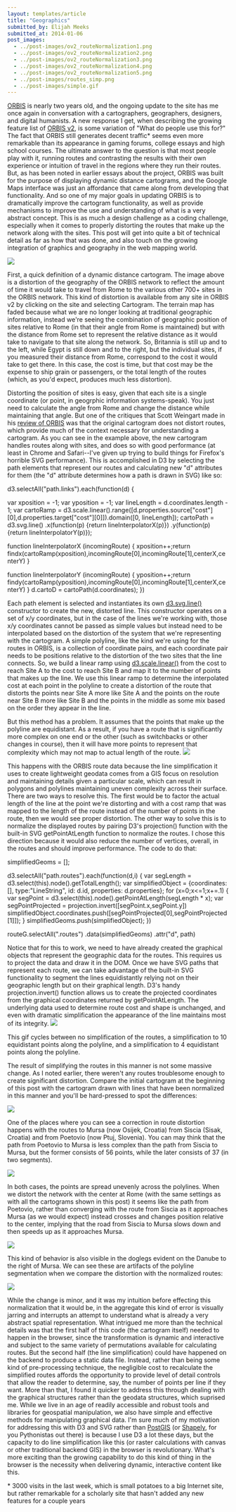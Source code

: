```yaml
---
layout: templates/article
title: "Geographics"
submitted_by: Elijah Meeks
submitted_at: 2014-01-06
post_images:
  - ../post-images/ov2_routeNormalization1.png
  - ../post-images/ov2_routeNormalization2.png
  - ../post-images/ov2_routeNormalization3.png
  - ../post-images/ov2_routeNormalization4.png
  - ../post-images/ov2_routeNormalization5.png
  - ../post-images/routes_simp.png
  - ../post-images/simple.gif
---
```


[ORBIS](http://orbis.stanford.edu/) is nearly two years old, and the ongoing update to the site has me once again in conversation with a cartographers, geographers, designers, and digital humanists. A new response I get, when describing the growing feature list of [ORBIS v2](http://orbis.stanford.edu/v2/), is some variation of "What do people use this for?" The fact that ORBIS still generates decent traffic\* seems even more remarkable than its appearance in gaming forums, college essays and high school courses. The ultimate answer to the question is that most people play with it, running routes and contrasting the results with their own experience or intuition of travel in the regions where they run their routes. But, as has been noted in earlier essays about the project, ORBIS was built for the purpose of displaying dynamic distance cartograms, and the Google Maps interface was just an affordance that came along from developing that functionality. And so one of my major goals in updating ORBIS is to dramatically improve the cartogram functionality, as well as provide mechanisms to improve the use and understanding of what is a very abstract concept. This is as much a design challenge as a coding challenge, especially when it comes to properly distorting the routes that make up the network along with the sites. This post will get into quite a bit of technical detail as far as how that was done, and also touch on the growing integration of graphics and geography in the web mapping world.


![](../post-images/ov2_routeNormalization1.png)


First, a quick definition of a dynamic distance cartogram. The image above is a distortion of the geography of the ORBIS network to reflect the amount of time it would take to travel from Rome to the various other 700+ sites in the ORBIS network. This kind of distortion is available from any site in ORBIS v2 by clicking on the site and selecting Cartogram. The terrain map has faded because what we are no longer looking at traditional geographic information, instead we're seeing the combination of geographic position of sites relative to Rome (in that their angle from Rome is maintained) but with the distance from Rome set to represent the relative distance as it would take to navigate to that site along the network. So, Britannia is still up and to the left, while Egypt is still down and to the right, but the individual sites, if you measured their distance from Rome, correspond to the cost it would take to get there. In this case, the cost is time, but that cost may be the expense to ship grain or passengers, or the total length of the routes (which, as you'd expect, produces much less distortion).


Distorting the position of sites is easy, given that each site is a single coordinate (or point, in geogrphic information systems-speak). You just need to calculate the angle from Rome and change the distance while maintaining that angle. But one of the critiques that Scott Weingart made in his [review of ORBIS](http://www.scottbot.net/HIAL/?p=15585) was that the original cartogram does not distort routes, which provide much of the context necessary for understanding a cartogram. As you can see in the example above, the new cartogram handles routes along with sites, and does so with good performance (at least in Chrome and Safari--I've given up trying to build things for Firefox's horrible SVG performance). This is accomplished in D3 by selecting the path elements that represent our routes and calculating new "d" attributes for them (the "d" attribute determines how a path is drawn in SVG) like so:


d3.selectAll("path.links").each(function(d) {


var xposition = -1;
var yposition = -1;
var lineLength = d.coordinates.length - 1;
var cartoRamp = d3.scale.linear().range([d.properties.source["cost"][0],d.properties.target["cost"][0]]).domain([0, lineLength]);
cartoPath =
d3.svg.line()
.x(function(p) {return lineInterpolatorX(p)})
.y(function(p) {return lineInterpolatorY(p)});

function lineInterpolatorX (incomingRoute) {
xposition++;return findx(cartoRamp(xposition),incomingRoute[0],incomingRoute[1],centerX,centerY)
}

function lineInterpolatorY (incomingRoute) {
yposition++;return findy(cartoRamp(yposition),incomingRoute[0],incomingRoute[1],centerX,centerY)
}
d.cartoD = cartoPath(d.coordinates);
})

Each path element is selected and instantiates its own [d3.svg.line()](https://github.com/mbostock/d3/wiki/SVG-Shapes#wiki-line) constructor to create the new, distorted line. This constructor operates on a set of x/y coordinates, but in the case of the lines we're working with, those x/y coordinates cannot be passed as simple values but instead need to be interpolated based on the distortion of the system that we're representing with the cartogram. A simple polyline, like the kind we're using for the routes in ORBIS, is a collection of coordinate pairs, and each coordinate pair needs to be positions relative to the distortion of the two sites that the line connects. So, we build a linear ramp using [d3.scale.linear()](https://github.com/mbostock/d3/wiki/Quantitative-Scales#linear-scales) from the cost to reach Site A to the cost to reach Site B and map it to the number of points that makes up the line. We use this linear ramp to determine the interpolated cost at each point in the polyline to create a distortion of the route that distorts the points near Site A more like Site A and the points on the route near Site B more like Site B and the points in the middle as some mix based on the order they appear in the line.

But this method has a problem. It assumes that the points that make up the polyline are equidistant. As a result, if you have a route that is significantly more complex on one end or the other (such as switchbacks or other changes in course), then it will have more points to represent that complexity which may not map to actual length of the route.
![](../post-images/routes_simp.png)


This happens with the ORBIS route data because the line simplification it uses to create lightweight geodata comes from a GIS focus on resolution and maintaining details given a particular scale, which can result in polygons and polylines maintaining uneven complexity across their surface. There are two ways to resolve this. The first would be to factor the actual length of the line at the point we're distorting and with a cost ramp that was mapped to the length of the route instead of the number of points in the route, then we would see proper distortion. The other way to solve this is to normalize the displayed routes by pairing D3's projection() function with the built-in SVG getPointAtLength function to normalize the routes. I chose this direction because it would also reduce the number of vertices, overall, in the routes and should improve performance. The code to do that:

simplifiedGeoms = [];

d3.selectAll("path.routes").each(function(d,i) {
var segLength = d3.select(this).node().getTotalLength();
var simplifiedObject = {coordinates: [], type:"LineString", id: d.id, properties: d.properties};
for (x=0;x<=1;x+=.1) {
var segPoint = d3.select(this).node().getPointAtLength(segLength \* x);
var segPointProjected = projection.invert([segPoint.x,segPoint.y])
simplifiedObject.coordinates.push([segPointProjected[0],segPointProjected[1]]);
}
simplifiedGeoms.push(simplifiedObject);
})

routeG.selectAll(".routes")
.data(simplifiedGeoms)
.attr("d", path)


Notice that for this to work, we need to have already created the graphical objects that represent the geographic data for the routes. This requires us to project the data and draw it in the DOM. Once we have SVG paths that represent each route, we can take advantage of the built-in SVG functionality to segment the lines equidistantly relying not on their geographic length but on their graphical length. D3's handy projection.invert() function allows us to create the projected coordinates from the graphical coordinates returned by getPointAtLength. The underlying data used to determine route cost and shape is unchanged, and even with dramatic simplification the appearance of the line maintains most of its integrity.
![](../post-images/simple.gif)


This gif cycles between no simplification of the routes, a simplification to 10 equidistant points along the polyline, and a simplification to 4 equidistant points along the polyline.


The result of simplifying the routes in this manner is not some massive change. As I noted earlier, there weren't any routes troublesome enough to create significant distortion. Compare the initial cartogram at the beginning of this post with the cartogram drawn with lines that have been normalized in this manner and you'll be hard-pressed to spot the differences:


![](../post-images/ov2_routeNormalization2.png)


One of the places where you can see a correction in route distortion happens with the routes to Mursa (now Osijek, Croatia) from Siscia (Sisak, Croatia) and from Poetovio (now Ptuj, Slovenia). You can may think that the path from Poetovio to Mursa is less complex than the path from Siscia to Mursa, but the former consists of 56 points, while the later consists of 37 (in two segments).





![](../post-images/ov2_routeNormalization5.png)


In both cases, the points are spread unevenly across the polylines. When we distort the network with the center at Rome (with the same settings as with all the cartograms shown in this post) it seems like the path from Poetovio, rather than converging with the route from Siscia as it approaches Mursa (as we would expect) instead crosses and changes position relative to the center, implying that the road from Siscia to Mursa slows down and then speeds up as it approaches Mursa.


![](../post-images/ov2_routeNormalization3.png)


This kind of behavior is also visible in the doglegs evident on the Danube to the right of Mursa. We can see these are artifacts of the polyline segmentation when we compare the distortion with the normalized routes:


![](../post-images/ov2_routeNormalization4.png)


While the change is minor, and it was my intuition before effecting this normalization that it would be, in the aggregate this kind of error is visually jarring and interrupts an attempt to understand what is already a very abstract spatial representation. What intrigued me more than the technical details was that the first half of this code (the cartogram itself) needed to happen in the browser, since the transformation is dynamic and interactive and subject to the same variety of permutations available for calculating routes. But the second half (the line simplification) could have happened on the backend to produce a static data file. Instead, rather than being some kind of pre-processing technique, the negligible cost to recalculate the simplified routes affords the opportunity to provide level of detail controls that allow the reader to determine, say, the number of points per line if they want. More than that, I found it quicker to address this through dealing with the graphical structures rather than the geodata structures, which suprised me. While we live in an age of readily accessible and robust tools and libraries for geospatial manipulation, we also have simple and effective methods for manipulating graphical data. I'm sure much of my motivation for addressing this with D3 and SVG rather than [PostGIS](http://postgis.net/) (or [Shapely](https://pypi.python.org/pypi/Shapely), for you Pythonistas out there) is because I use D3 a lot these days, but the capacity to do line simplification like this (or raster calculations with canvas or other traditional backend GIS) in the browser is revolutionary. What's more exciting than the growing capability to do this kind of thing in the browser is the necessity when delivering dynamic, interactive content like this.


\* 3000 visits in the last week, which is small potatoes to a big Internet site, but rather remarkable for a scholarly site that hasn't added any new features for a couple years


